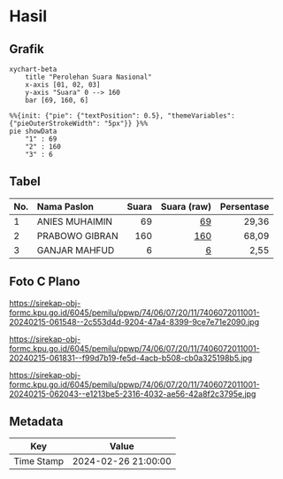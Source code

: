 # Hasil

## Grafik

```mermaid
xychart-beta
    title "Perolehan Suara Nasional"
    x-axis [01, 02, 03]
    y-axis "Suara" 0 --> 160
    bar [69, 160, 6]
```

```mermaid
%%{init: {"pie": {"textPosition": 0.5}, "themeVariables": {"pieOuterStrokeWidth": "5px"}} }%%
pie showData
    "1" : 69
    "2" : 160
    "3" : 6
```

## Tabel

| No. | Nama Paslon    | Suara | Suara (raw) | Persentase |
|:--- |:-------------- | -----:| -----------:| ----------:|
| 1   | ANIES MUHAIMIN | 69    | [69][p-1]   | 29,36      |
| 2   | PRABOWO GIBRAN | 160   | [160][p-2]  | 68,09      |
| 3   | GANJAR MAHFUD  | 6     | [6][p-3]    | 2,55       |


[p-1]: https://github.com/gigit-pemilu/pemilu-2024/blob/main/pilpres/hitung-suara/sub/74-sulawesi-tenggara/sub/06-bombana/sub/07-poleang-barat/sub/2011-analere/sub/001-tps/sub/paslon-1.txt
[p-2]: https://github.com/gigit-pemilu/pemilu-2024/blob/main/pilpres/hitung-suara/sub/74-sulawesi-tenggara/sub/06-bombana/sub/07-poleang-barat/sub/2011-analere/sub/001-tps/sub/paslon-2.txt
[p-3]: https://github.com/gigit-pemilu/pemilu-2024/blob/main/pilpres/hitung-suara/sub/74-sulawesi-tenggara/sub/06-bombana/sub/07-poleang-barat/sub/2011-analere/sub/001-tps/sub/paslon-3.txt

## Foto C Plano

https://sirekap-obj-formc.kpu.go.id/6045/pemilu/ppwp/74/06/07/20/11/7406072011001-20240215-061548--2c553d4d-9204-47a4-8399-9ce7e71e2090.jpg

https://sirekap-obj-formc.kpu.go.id/6045/pemilu/ppwp/74/06/07/20/11/7406072011001-20240215-061831--f99d7b19-fe5d-4acb-b508-cb0a325198b5.jpg

https://sirekap-obj-formc.kpu.go.id/6045/pemilu/ppwp/74/06/07/20/11/7406072011001-20240215-062043--e1213be5-2316-4032-ae56-42a8f2c3795e.jpg


## Metadata

| Key        | Value               |
| ---------- | ------------------- |
| Time Stamp | 2024-02-26 21:00:00 |




